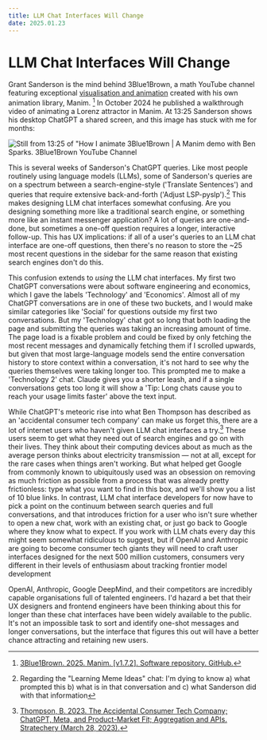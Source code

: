 ```yaml
---
title: LLM Chat Interfaces Will Change
date: 2025.01.23
---
```

# LLM Chat Interfaces Will Change

Grant Sanderson is the mind behind 3Blue1Brown, a math YouTube channel featuring exceptional [visualisation and animation](https://www.youtube.com/watch?v=cy8r7WSuT1I) created with his own animation library, Manim. [^manim] In October 2024 he published a walkthrough video of animating a Lorenz attractor in Manim. At 13:25 Sanderson shows his desktop ChatGPT a shared screen, and this image has stuck with me for months:

![Still from 13:25 of "How I animate 3Blue1Brown | A Manim demo with Ben Sparks. 3Blue1Brown YouTube Channel](https://iainschmitt.com/images/3Blue1BrownChatGptStill.png)

This is several weeks of Sanderson's ChatGPT queries. Like most people routinely using language models (LLMs), some of Sanderson's queries are on a spectrum between a search-engine-style ('Translate Sentences') and queries that require extensive back-and-forth ('Adjust LSP-pyslp').[^note0] This makes designing LLM chat interfaces somewhat confusing. Are you designing something more like a traditional search engine, or something more like an instant messenger application? A lot of queries are one-and-done, but sometimes a one-off question requires a longer, interactive follow-up. This has UX implications: if all of a user's queries to an LLM chat interface are one-off questions, then there's no reason to store the ~25 most recent questions in the sidebar for the same reason that existing search engines don't do this.

This confusion extends to _using_ the LLM chat interfaces. My first two ChatGPT conversations were about software engineering and economics, which I gave the labels 'Technology' and 'Economics'. Almost all of my ChatGPT conversations are in one of these two buckets, and I would make similar categories like 'Social' for questions outside my first two conversations. But my 'Technology' chat got so long that both loading the page and submitting the queries was taking an increasing amount of time. The page load is a fixable problem and could be fixed by only fetching the most recent messages and dynamically fetching them if I scrolled upwards, but given that most large-language models send the entire conversation history to store context within a conversation, it's not hard to see why the queries themselves were taking longer too. This prompted me to make a 'Technology 2' chat. Claude gives you a shorter leash, and if a single conversations gets too long it will show a 'Tip: Long chats cause you to reach your usage limits faster' above the text input.

While ChatGPT's meteoric rise into what Ben Thompson has described as an 'accidental consumer tech company' can make us forget this, there are a lot of internet users who haven't given LLM chat interfaces a try.[^accidental-consumer-tech] These users seem to get what they need out of search engines and go on with their lives. They think about their computing devices about as much as the average person thinks about electricity transmission — not at all, except for the rare cases when things aren't working. But what helped get Google from commonly known to ubiquitously used was an obsession on removing as much friction as possible from a process that was already pretty frictionless: type what you want to find in this box, and we'll show you a list of 10 blue links. In contrast, LLM chat interface developers for now have to pick a point on the continuum between search queries and full conversations, and that introduces friction for a user who isn't sure whether to open a new chat, work with an existing chat, or just go back to Google where they know what to expect. If you work with LLM chats every day this might seem somewhat ridiculous to suggest, but if OpenAI and Anthropic are going to become consumer tech giants they will need to craft user interfaces designed for the next 500 million customers, consumers very different in their levels of enthusiasm about tracking frontier model development

OpenAI, Anthropic, Google DeepMind, and their competitors are incredibly capable organisations full of talented engineers. I'd hazard a bet that their UX designers and frontend engineers have been thinking about this for longer than these chat interfaces have been widely available to the public. It's not an impossible task to sort and identify one-shot messages and longer conversations, but the interface that figures this out will have a better chance attracting and retaining new users.


[^manim]: [3Blue1Brown. 2025. Manim. [v1.7.2]. Software repository. GitHub.](https://github.com/3b1b/manim)

[^manim-demo]: [Sanderson, G. 2023. How I animate 3Blue1Brown | A Manim demo with Ben Sparks. 3Blue1Brown YouTube Channel.](https://www.youtube.com/watch?v=rbu7Zu5X1zI)

[^note0]: Regarding the "Learning Meme Ideas" chat: I'm dying to know a) what prompted this b) what is in that conversation and c) what Sanderson did with that information

[^accidental-consumer-tech]: [Thompson, B. 2023. The Accidental Consumer Tech Company; ChatGPT, Meta, and Product-Market Fit; Aggregation and APIs. Stratechery (March 28, 2023).](https://stratechery.com/2023/the-accidental-consumer-tech-company-chatgpt-meta-and-product-market-fit-aggregation-and-apis/)